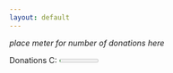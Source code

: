 ```yaml
---
layout: default
---
```


_place meter for number of donations here_

<label for="donations">Donations C:</label>
<meter id="donations" value="1" min="0" max="50">1 out of 10</meter><br>
